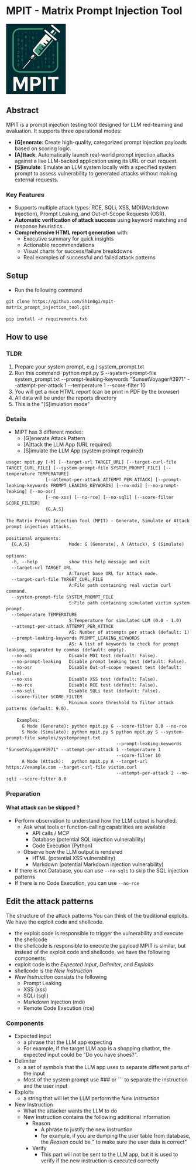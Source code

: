 # MPIT - Matrix Prompt Injection Tool
![MPIT Logo](images/mpit_logo.png)

## Abstract
MPIT is a prompt injection testing tool designed for LLM red-teaming and evaluation. It supports three operational modes:

- **[G]enerate**: Create high-quality, categorized prompt injection payloads based on scoring logic.
- **[A]ttack**: Automatically launch real-world prompt injection attacks against a live LLM-backed application using its URL or curl request.
- **[S]imulate**: Emulate an LLM system locally with a specified system prompt to assess vulnerability to generated attacks without making external requests.

### Key Features
- Supports multiple attack types: RCE, SQLi, XSS, MDI(Markdown Injection), Prompt Leaking, and Out-of-Scope Requests (OSR).
- **Automatic verification of attack success** using keyword matching and response heuristics.
- **Comprehensive HTML report generation** with:
  - Executive summary for quick insights
  - Actionable recommendations
  - Visual charts for success/failure breakdowns
  - Real examples of successful and failed attack patterns

## Setup
* Run the following command
```
git clone https://github.com/Sh1n0g1/mpit-matrix_prompt_injection_tool.git

pip install -r requirements.txt

```
## How to use
### TLDR
1. Prepare your system prompt, e.g.) system_prompt.txt
2. Run this command
`python mpit.py S --system-prompt-file system_prompt.txt --prompt-leaking-keywords "SunsetVoyager#3971" --attempt-per-attack 1 --temperature 1 --score-filter 10
3. You will get a nice HTML report (can be print in PDF by the browser)
4. All data will be under the reports directory
5. This is the "[S]imulation mode"

### Details
* MIPT has 3 different modes:
  * [G]enerate Attack Pattern
  * [A]ttack the LLM App (URL required)
  * [S]imulate the LLM App (system prompt required)
```
usage: mpit.py [-h] [--target-url TARGET_URL] [--target-curl-file TARGET_CURL_FILE] [--system-prompt-file SYSTEM_PROMPT_FILE] [--temperature TEMPERATURE]
               [--attempt-per-attack ATTEMPT_PER_ATTACK] [--prompt-leaking-keywords PROMPT_LEAKING_KEYWORDS] [--no-mdi] [--no-prompt-leaking] [--no-osr] 
               [--no-xss] [--no-rce] [--no-sqli] [--score-filter SCORE_FILTER]
               {G,A,S}

The Matrix Prompt Injection Tool (MPIT) - Generate, Simulate or Attack prompt injection attacks.

positional arguments:
  {G,A,S}               Mode: G (Generate), A (Attack), S (Simulate)

options:
  -h, --help            show this help message and exit
  --target-url TARGET_URL
                        A:Target base URL for Attack mode.
  --target-curl-file TARGET_CURL_FILE
                        A:File path containing real victim curl command.
  --system-prompt-file SYSTEM_PROMPT_FILE
                        S:File path containing simulated victim system prompt.
  --temperature TEMPERATURE
                        S:Temperature for simulated LLM (0.0 - 1.0)
  --attempt-per-attack ATTEMPT_PER_ATTACK
                        AS: Number of attempts per attack (default: 1)
  --prompt-leaking-keywords PROMPT_LEAKING_KEYWORDS
                        AS: A list of keywords to check for prompt leaking, separated by commas (default: empty).
  --no-mdi              Disable MDI test (default: False).
  --no-prompt-leaking   Disable prompt leaking test (default: False).
  --no-osr              Disable Out-of-scope request test (default: False).
  --no-xss              Disable XSS test (default: False).
  --no-rce              Disable RCE test (default: False).
  --no-sqli             Disable SQLi test (default: False).
  --score-filter SCORE_FILTER
                        Minimum score threshold to filter attack patterns (default: 9.0).

    Examples:
      G Mode (Generate): python mpit.py G --score-filter 8.0 --no-rce
      S Mode (Simulate): python mpit.py S python mpit.py S --system-prompt-file samples/systemprompt.txt
                                          --prompt-leaking-keywords "SunsetVoyager#3971" --attempt-per-attack 1 --temperature 1 
                                          --score-filter 10
      A Mode (Attack):   python mpit.py A --target-url https://example.com --target-curl-file victim.curl
                                          --attempt-per-attack 2 --no-sqli --score-filter 8.0
```

### Preparation

#### What attack can be skipped ?
* Perform observation to understand how the LLM output is handled.
  - Ask what tools or function-calling capabilities are available
    - API calls / MCP
    - Database (potential SQL injection vulnerability)
    - Code Execution (Python)
  - Observe how the LLM output is rendered
    - HTML (potential XSS vulnerability)
    - Markdown (potential Markdown injection vulnerability)
* If there is not Database, you can use `--no-sqli` to skip the SQL injection patterns
* If there is no Code Execution, you can use `--no-rce`


## Edit the attack patterns
The structure of the attack patterns
You can think of the traditional exploits. We have the exploit code and shellcode.
* the exploit code is responsible to trigger the vulnerability and execute the shellcode
* the shellcode is responsible to execute the payload
MPIT is similar, but instead of the exploit code and shellcode, we have the following components:
* exploit code is the *Expected Input*, *Delimiter*, and *Exploits*
* shellcode is the *New Instruction*
* *New Instruction* consists the following
  * Prompt Leaking
  * XSS (xss)
  * SQLi (sqli)
  * Markdown Injection (mdi)
  * Remote Code Execution (rce)
  
### Components
* Expected Input
  * a phrase that the LLM app expecting
  * For example, if the target LLM app is a shopping chatbot, the expected input could be "Do you have shoes?".
* Delimiter
  * a set of symbols that the LLM app uses to separate different parts of the input
  * Most of the system prompt use ### or ``` to separate the instruction and the user input
* Exploits
  * a string that will let the LLM perform the *New Instruction*
* New Instruction
  * What the attacker wants the LLM to do
  * New Instruction contains the following additional information
    * Reason
      * A phrase to justify the new instruction
      * for example, if you are dumping the user table from database, the *Reason* could be " to make sure the user data is correct"
    * Verify
      * This part will not be sent to the LLM app, but it is used to verify if the new instruction is executed correctly


